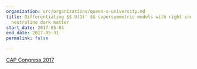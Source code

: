 ```yaml
---
organization: src/organizations/queen-s-university.md
title: Differentiating $$ U(1)' $$ supersymmetric models with right sneutrino and
  neutralino dark matter
start_date: 2017-05-03
end_date: 2017-05-31
permalink: false

---
```

[CAP Congress 2017](https://indico.cern.ch/event/593812/timetable/?view=nicecompact)